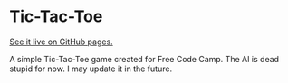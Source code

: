 # Tic-Tac-Toe

[See it live on GitHub pages.](https://mcaubrey.github.io/tic-tac-toe)

A simple Tic-Tac-Toe game created for Free Code Camp. The AI is dead stupid for now. I may update it in the future.
